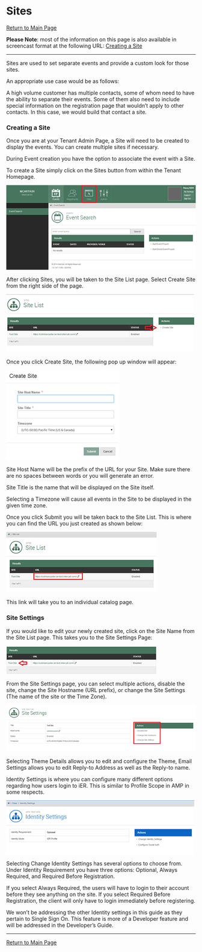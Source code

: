 # Sites

[Return to Main Page](https://github.com/reg-support/reg-guide/blob/master/README.md)

**Please Note**: most of the information on this page is also available in screencast format at the following URL: [Creating a Site](https://youtu.be/7PdzqX0ZDDk)

---

 Sites are used to set separate events and provide a custom look for those sites.

 An appropriate use case would be as follows:

 A high volume customer has multiple contacts, some of whom need to have the ability to separate their events. Some of them also need to include special information on the registration page that wouldn’t apply to other contacts. In this case, we would build that contact a site.


### Creating a Site


Once you are at your Tenant Admin Page, a Site will need to be created to display the events. You can create multiple sites if necessary.

During Event creation you have the option to associate the event with a Site.

To create a Site simply click on the Sites button from within the Tenant Homepage.  

![Create a Site](img/s1.png)

After clicking Sites, you will be taken to the Site List page. Select Create Site from the right side of the page.

![Create a Site](img/s2.png)

Once you click Create Site, the following pop up window will appear:

![Create a Site](img/s3.png)

Site Host Name will be the prefix of the URL for your Site. Make sure there are no spaces between words or you will generate an error.

Site Title is the name that will be displayed on the Site itself.

Selecting a Timezone will cause all events in the Site to be displayed in the given time zone.

Once you click Submit you will be taken back to the Site List. This is where you can find the URL you just created as shown below:

![Create a Site](img/s4.png)

This link will take you to an individual catalog page.


### Site Settings


If you would like to edit your newly created site, click on the Site Name from the Site List page. This takes you to the Site Settings Page:

![Create a Site](img/s5.png)

From the Site Settings page, you can select multiple actions, disable the site, change the Site Hostname (URL prefix), or change the Site Settings (The name of the site or the Time Zone).

![Create a Site](img/s6.png)

Selecting Theme Details allows you to edit and configure the Theme, Email Settings allows you to edit Reply-to Address as well as the Reply-to name.

Identity Settings is where you can configure many different options regarding how users login to iER. This is similar to Profile Scope in AMP in some respects.

![Create a Site](img/s7.png)

Selecting Change Identity Settings has several options to choose from. Under Identity Requirement you have three options: Optional, Always Required, and Required Before Registration.

If you select Always Required, the users will have to login to their account before they see anything on the site. If you select Required Before Registration, the client will only have to login immediately before registering.

We won’t be addressing the other Identity settings in this guide as they pertain to Single Sign On. This feature is more of a Developer feature and will be addressed in the Developer’s Guide.


---

[Return to Main Page](https://github.com/reg-support/reg-guide/blob/master/README.md)
